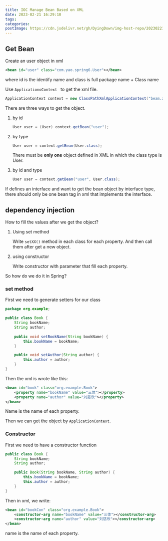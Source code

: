 ```yaml
---
title: IOC Manage Bean Based on XML
date: 2023-02-21 16:29:10
tags:
categories:
postImage: https://cdn.jsdelivr.net/gh/DyingDown/img-host-repo/202302211627686.jpg
---
```


## Get Bean

Create an user object in xml

```xml
<bean id="user" class="com.yao.spring6.User"></bean>
```

where id is the identify name and class is full package name + Class name

Use `ApplicationoContext ` to get the xml file. 

```java
ApplicationContext context = new ClassPathXmlApplicationContext("beam.xml");
```

There are three ways to get the object.

1. by id

   ```java
   User user = (User) context.getBean("user");
   ```

2. by type

   ```java
   User user = context.getBean(User.class);
   ```

   There must be **only one** object defined in XML in which the class type is User.

3. by id and type

   ```java
   User user = context.getBean("user", User.class);
   ```

If defines an interface and want to get the bean object by interface type, there should only be one bean tag in xml that implements the interface.

## dependency injection

How to fill the values after we get the object?

1. Using set method

   Write `setXX()` method in each class for each property. And then call them after get a new object.

2. using constructor

   Write constructor with parameter that fill each property.

So how do we do it in Spring?

### set method

First we need to generate setters for our class

```java
package org.example;

public class Book {
    String bookName;
    String author;
    
    public void setBookName(String bookName) {
        this.bookName = bookName;
    }

    public void setAuthor(String author) {
        this.author = author;
    }
}

```

Then the xml is wrote like this:

```xml
<bean id="book" class="org.example.Book">
    <property name="bookName" value="三体"></property>
    <property name="author" value="刘慈欣"></property>
</bean>
```

Name is the name of each property.

Then we can get the object by `ApplicationContext`.

### Constructor

First we need to have a constructor function

```java
public class Book {
    String bookName;
    String author;

    public Book(String bookName, String author) {
        this.bookName = bookName;
        this.author = author;
    }
}
```

Then in xml, we write:

```xml
<bean id="bookCon" class="org.example.Book">
    <constructor-arg name="bookName" value="三体"></constructor-arg>
    <constructor-arg name="author" value="刘慈欣"></constructor-arg>
</bean> 
```

name is the name of each property.